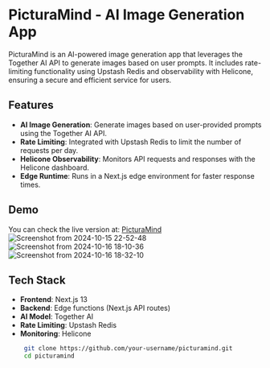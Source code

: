 # PicturaMind - AI Image Generation App

PicturaMind is an AI-powered image generation app that leverages the Together AI API to generate images based on user prompts. It includes rate-limiting functionality using Upstash Redis and observability with Helicone, ensuring a secure and efficient service for users.

## Features

- **AI Image Generation**: Generate images based on user-provided prompts using the Together AI API.
- **Rate Limiting**: Integrated with Upstash Redis to limit the number of requests per day.
- **Helicone Observability**: Monitors API requests and responses with the Helicone dashboard.
- **Edge Runtime**: Runs in a Next.js edge environment for faster response times.

## Demo

You can check the live version at: [PicturaMind](#)
![Screenshot from 2024-10-15 22-52-48](https://github.com/user-attachments/assets/72e7afe0-8365-4401-b442-1ddc1827d41e)
![Screenshot from 2024-10-16 18-10-36](https://github.com/user-attachments/assets/b81825e2-1e13-42ce-bc79-3b92c9fc31b1)
![Screenshot from 2024-10-16 18-32-10](https://github.com/user-attachments/assets/712911d0-0023-4d8a-ac1f-c4b0a33c4ed3)

## Tech Stack

- **Frontend**: Next.js 13
- **Backend**: Edge functions (Next.js API routes)
- **AI Model**: Together AI
- **Rate Limiting**: Upstash Redis
- **Monitoring**: Helicone
  ```bash
   git clone https://github.com/your-username/picturamind.git
   cd picturamind

